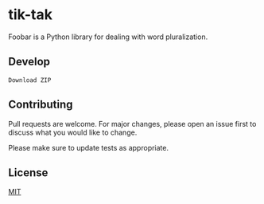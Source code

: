 # tik-tak

Foobar is a Python library for dealing with word pluralization.

## Develop

```
Download ZIP
```


## Contributing
Pull requests are welcome. For major changes, please open an issue first to discuss what you would like to change.

Please make sure to update tests as appropriate.

## License
[MIT](https://choosealicense.com/licenses/mit/)